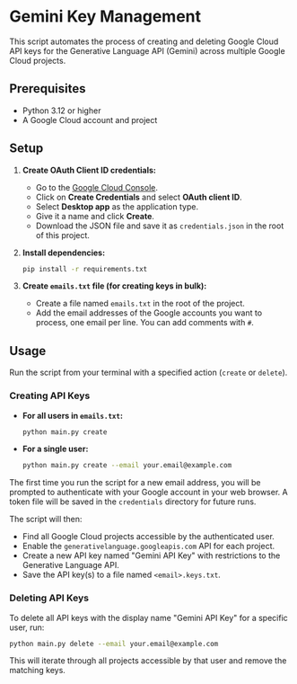 # Gemini Key Management

This script automates the process of creating and deleting Google Cloud API keys for the Generative Language API (Gemini) across multiple Google Cloud projects.

## Prerequisites

- Python 3.12 or higher
- A Google Cloud account and project

## Setup

1.  **Create OAuth Client ID credentials:**
    - Go to the [Google Cloud Console](https://console.cloud.google.com/apis/credentials).
    - Click on **Create Credentials** and select **OAuth client ID**.
    - Select **Desktop app** as the application type.
    - Give it a name and click **Create**.
    - Download the JSON file and save it as `credentials.json` in the root of this project.

2.  **Install dependencies:**
    ```bash
    pip install -r requirements.txt
    ```

3.  **Create `emails.txt` file (for creating keys in bulk):**
    - Create a file named `emails.txt` in the root of the project.
    - Add the email addresses of the Google accounts you want to process, one email per line. You can add comments with `#`.

## Usage

Run the script from your terminal with a specified action (`create` or `delete`).

### Creating API Keys

-   **For all users in `emails.txt`:**
    ```bash
    python main.py create
    ```

-   **For a single user:**
    ```bash
    python main.py create --email your.email@example.com
    ```

The first time you run the script for a new email address, you will be prompted to authenticate with your Google account in your web browser. A token file will be saved in the `credentials` directory for future runs.

The script will then:
- Find all Google Cloud projects accessible by the authenticated user.
- Enable the `generativelanguage.googleapis.com` API for each project.
- Create a new API key named "Gemini API Key" with restrictions to the Generative Language API.
- Save the API key(s) to a file named `<email>.keys.txt`.

### Deleting API Keys

To delete all API keys with the display name "Gemini API Key" for a specific user, run:

```bash
python main.py delete --email your.email@example.com
```

This will iterate through all projects accessible by that user and remove the matching keys.

